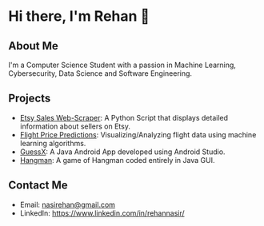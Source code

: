 # Hi there, I'm Rehan 👋

## About Me

I'm a Computer Science Student with a passion in Machine Learning, Cybersecurity, Data Science and Software Engineering.

## Projects
- [Etsy Sales Web-Scraper](https://github.com/rehan-nasir/etsy-sales-scraper): A Python Script that displays detailed information about sellers on Etsy.
- [Flight Price Predictions](https://github.com/rehan-nasir/flight-price-predictions): Visualizing/Analyzing flight data using machine learning algorithms.
- [GuessX](https://github.com/rehan-nasir/GuessX): A Java Android App developed using Android Studio.
- [Hangman](https://github.com/rehan-nasir/Hangman-GUI): A game of Hangman coded entirely in Java GUI.

## Contact Me

- Email: nasirehan@gmail.com
- LinkedIn: https://www.linkedin.com/in/rehannasir/
